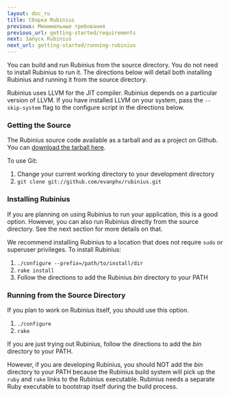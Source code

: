 ```yaml
---
layout: doc_ru
title: Сборка Rubinius
previous: Минимальные требования
previous_url: getting-started/requirements
next: Запуск Rubinius
next_url: getting-started/running-rubinius
---
```


You can build and run Rubinius from the source directory. You do not need to
install Rubinius to run it. The directions below will detail both installing
Rubinius and running it from the source directory.

Rubinius uses LLVM for the JIT compiler. Rubinius depends on a particular
version of LLVM. If you have installed LLVM on your system, pass the
`--skip-system` flag to the configure script in the directions below.

### Getting the Source

The Rubinius source code available as a tarball and as a project on Github.
You can [download the tarball here](http://rubini.us/download/latest).

To use Git:

  1. Change your current working directory to your development directory
  2. `git clone git://github.com/evanphx/rubinius.git`


### Installing Rubinius

If you are planning on using Rubinius to run your application, this is a good
option. However, you can also run Rubinius directly from the source directory.
See the next section for more details on that.

We recommend installing Rubinius to a location that does not require `sudo` or
superuser privileges. To install Rubinius:

  1. `./configure --prefix=/path/to/install/dir`
  2. `rake install`
  3. Follow the directions to add the Rubinius _bin_ directory to your PATH


### Running from the Source Directory

If you plan to work on Rubinius itself, you should use this option.

  1. `./configure`
  2. `rake`

If you are just trying out Rubinius, follow the directions to add the _bin_
directory to your PATH.

However, if you are developing Rubinius, you should NOT add the _bin_
directory to your PATH because the Rubinius build system will pick up the
`ruby` and `rake` links to the Rubinius executable. Rubinius needs a separate
Ruby executable to bootstrap itself during the build process.
